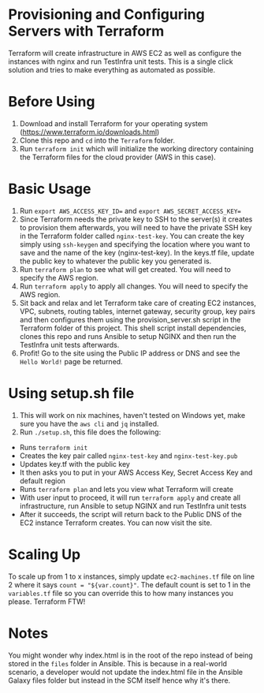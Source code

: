 # Provisioning and Configuring Servers with Terraform

Terraform will create infrastructure in AWS EC2 as well as configure the instances with nginx and run TestInfra unit tests. This is a single click solution and tries to make everything as automated as possible.

# Before Using

1. Download and install Terraform for your operating system (https://www.terraform.io/downloads.html)
2. Clone this repo and `cd` into the `Terraform` folder.
3. Run `terraform init` which will initialize the working directory containing the Terraform files for the cloud provider (AWS in this case).

# Basic Usage

1. Run `export AWS_ACCESS_KEY_ID=` and `export AWS_SECRET_ACCESS_KEY=`
2. Since Terraform needs the private key to SSH to the server(s) it creates to provision them afterwards, you will need to have the private SSH key in the Terraform folder called `nginx-test-key`. You can create the key simply using `ssh-keygen` and specifying the location where you want to save and the name of the key (nginx-test-key). In the keys.tf file, update the public key to whatever the public key you generated is.
3. Run `terraform plan` to see what will get created. You will need to specify the AWS region.
4. Run `terraform apply` to apply all changes. You will need to specify the AWS region.
5. Sit back and relax and let Terraform take care of creating EC2 instances, VPC, subnets, routing tables, internet gateway, security group, key pairs and then configures them using the provision_server.sh script in the Terraform folder of this project. This shell script install dependencies, clones this repo and runs Ansible to setup NGINX and then run the TestInfra unit tests afterwards.
6. Profit! Go to the site using the Public IP address or DNS and see the `Hello World!` page be returned.

# Using setup.sh file

1. This will work on nix machines, haven't tested on Windows yet, make sure you have the `aws cli` and `jq` installed.
2. Run `./setup.sh`, this file does the following:
  * Runs `terraform init`
  * Creates the key pair called `nginx-test-key` and `nginx-test-key.pub`
  * Updates key.tf with the public key
  * It then asks you to put in your AWS Access Key, Secret Access Key and default region
  * Runs `terraform plan` and lets you view what Terraform will create
  * With user input to proceed, it will run `terraform apply` and create all infrastructure, run Ansible to setup NGINX and run TestInfra unit tests
  * After it succeeds, the script will return back to the Public DNS of the EC2 instance Terraform creates. You can now visit the site.

# Scaling Up

To scale up from 1 to x instances, simply update `ec2-machines.tf` file on line 2 where it says `count = "${var.count}"`. The default count is set to 1 in the `variables.tf` file so you can override this to how many instances you please. Terraform FTW!

# Notes

You might wonder why index.html is in the root of the repo instead of being stored in the `files` folder in Ansible. This is because in a real-world scenario, a developer would not update the index.html file in the Ansible Galaxy files folder but instead in the SCM itself hence why it's there.
